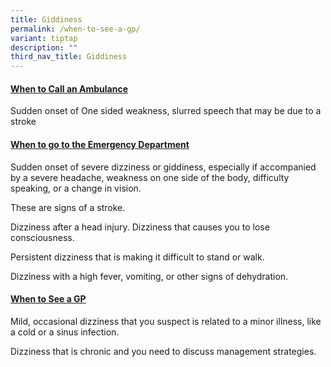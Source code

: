 ```yaml
---
title: Giddiness
permalink: /when-to-see-a-gp/
variant: tiptap
description: ""
third_nav_title: Giddiness
---
```

<h4><strong><u>When to Call an Ambulance</u></strong></h4>
<p></p>
<p>Sudden onset of One sided weakness, slurred speech that may be due to
a stroke</p>
<p></p>
<p></p>
<h4><strong><u>When to go to the Emergency Department</u></strong></h4>
<p></p>
<p>Sudden onset of severe dizziness or giddiness, especially if accompanied
by a severe headache, weakness on one side of the body, difficulty speaking,
or a change in vision.</p>
<p>These are signs of a stroke.</p>
<p></p>
<p>Dizziness after a head injury. Dizziness that causes you to lose consciousness.</p>
<p></p>
<p>Persistent dizziness that is making it difficult to stand or walk.</p>
<p></p>
<p>Dizziness with a high fever, vomiting, or other signs of dehydration.</p>
<p></p>
<h4><strong><u>When to See a GP</u></strong></h4>
<p></p>
<p>Mild, occasional dizziness that you suspect is related to a minor illness,
like a cold or a sinus infection.</p>
<p></p>
<p>Dizziness that is chronic and you need to discuss management strategies.</p>
<p></p>